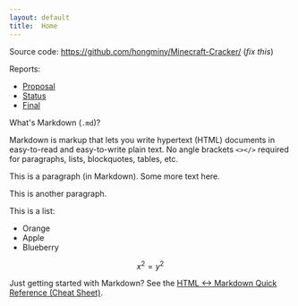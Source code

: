 ```yaml
---
layout: default
title:  Home
---
```


Source code: https://github.com/hongminy/Minecraft-Cracker/ (_fix this_)

Reports:

- [Proposal](proposal.html)
- [Status](status.html)
- [Final](final.html)

What's Markdown (`.md`)?

Markdown is markup that lets you write hypertext (HTML) documents
in easy-to-read and easy-to-write plain text.
No angle brackets `<></>` required for
paragraphs, lists, blockquotes, tables, etc.


This is a paragraph (in Markdown). Some more
text here.

This is another paragraph.

This is a list:

- Orange
- Apple
- Blueberry

$$x^2 = y^2$$


Just getting started with Markdown?
See the [HTML <-> Markdown Quick Reference (Cheat Sheet)][quickref].


[quickref]: https://github.com/mundimark/quickrefs/blob/master/HTML.md
